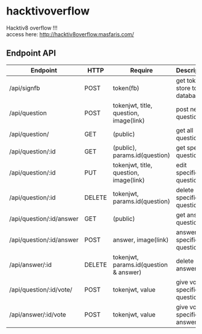 # hacktivoverflow
Hacktiv8 overflow !!!  
access here: http://hacktiv8overflow.masfaris.com/

## Endpoint API
| Endpoint       | HTTP   | Require                  | Description         |
|----------------|--------|--------------------------|---------------------|
| /api/signfb    | POST   | token(fb)                | get token & store to database |
| /api/question  | POST   | tokenjwt, title, question, image(link) | post new question |
| /api/question/ | GET    | (public)                 | get all question |
| /api/question/:id | GET | (public), params.id(question) | get specific question |
| /api/question/:id | PUT | tokenjwt, title, question, image(link) | edit specific question |
| /api/question/:id | DELETE | tokenjwt, params.id(question) | delete specific question |
| /api/question/:id/answer | GET | (public)           | get answer question |
| /api/question/:id/answer | POST | answer, image(link) | answer specific question |
| /api/answer/:id | DELETE | tokenjwt, params.id(question & answer) | delete answer |
| /api/question/:id/vote/ | POST | tokenjwt, value | give vote specific question |
| /api/answer/:id/vote | POST | tokenjwt, value | give vote specific answer |